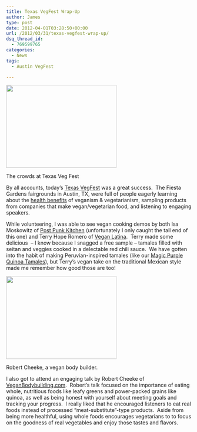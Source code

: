 ```yaml
---
title: Texas VegFest Wrap-Up
author: James
type: post
date: 2012-04-01T03:28:50+00:00
url: /2012/03/31/texas-vegfest-wrap-up/
dsq_thread_id:
  - 769599765
categories:
  - News
tags:
  - Austin VegFest

---
```

<div id="attachment_467" style="width: 310px" class="wp-caption alignleft">
  <a href="{{% mediaroot %}}uploads/2012/03/P3319756.jpg" rel="lightbox[441]"><img class="size-medium wp-image-467 " title="Texas Veg Fest" src="{{% mediaroot %}}uploads/2012/03/P3319756-300x225.jpg" alt="" width="300" height="225" srcset="{{% mediaroot %}}uploads/2012/03/P3319756-300x225.jpg 300w, {{% mediaroot %}}uploads/2012/03/P3319756-1024x768.jpg 1024w, {{% mediaroot %}}uploads/2012/03/P3319756-400x300.jpg 400w, {{% mediaroot %}}uploads/2012/03/P3319756.jpg 1200w" sizes="(max-width: 300px) 100vw, 300px" /></a>
  
  <p class="wp-caption-text">
    The crowds at Texas Veg Fest
  </p>
</div>

By all accounts, today&#8217;s <a href="http://www.texasvegfest.com/" target="_blank">Texas VegFest</a> was a great success.  The Fiesta Gardens fairgrounds in Austin, TX, were full of people eagerly learning about the <a href="http://www.eatright.org/Media/content.aspx?id=1233" target="_blank">health benefits</a> of veganism & vegetarianism, sampling products from companies that make vegan/vegetarian food, and listening to engaging speakers.

While volunteering, I was able to see vegan cooking demos by both Isa Moskowitz of <a href="http://www.theppk.com/" target="_blank">Post Punk Kitchen</a> (unfortunately I only caught the tail end of this one) and Terry Hope Romero of <a href="http://veganlatina.com/" target="_blank">Vegan Latina</a>.  Terry made some delicious  &#8211; I know because I snagged a free sample &#8211; tamales filled with seitan and veggies cooked in a delectable red chili sauce.  We have gotten into the habit of making Peruvian-inspired tamales (like our [Magic Purple Quinoa Tamales][1]), but Terry&#8217;s vegan take on the traditional Mexican style made me remember how good those are too!

<div id="attachment_469" style="width: 310px" class="wp-caption alignright">
  <a href="{{% mediaroot %}}uploads/2012/03/P3319766.jpg" rel="lightbox[441]"><img class="size-medium wp-image-469" title="Robert Cheeke" src="{{% mediaroot %}}uploads/2012/03/P3319766-300x225.jpg" alt="" width="300" height="225" srcset="{{% mediaroot %}}uploads/2012/03/P3319766-300x225.jpg 300w, {{% mediaroot %}}uploads/2012/03/P3319766-1024x768.jpg 1024w, {{% mediaroot %}}uploads/2012/03/P3319766-400x300.jpg 400w, {{% mediaroot %}}uploads/2012/03/P3319766.jpg 1200w" sizes="(max-width: 300px) 100vw, 300px" /></a>
  
  <p class="wp-caption-text">
    Robert Cheeke, a vegan body builder.
  </p>
</div>

I also got to attend an engaging talk by Robert Cheeke of <a href="http://veganbodybuilding.com/" target="_blank">VeganBodybuilding.com</a>.  Robert&#8217;s talk focused on the importance of eating whole, nutritious foods like leafy greens and power-packed grains like quinoa, as well as being honest with yourself about meeting goals and tracking your progress.  I really liked that he encouraged listeners to eat real foods instead of processed &#8220;meat-substitute&#8221;-type products.  Aside from being more healthful, using whole foods encourages vegetarians to to focus on the goodness of real vegetables and enjoy those tastes and flavors.

 [1]: http://kitchen.coseppi.com/2012/03/magic-purple-quinoa-tamales/